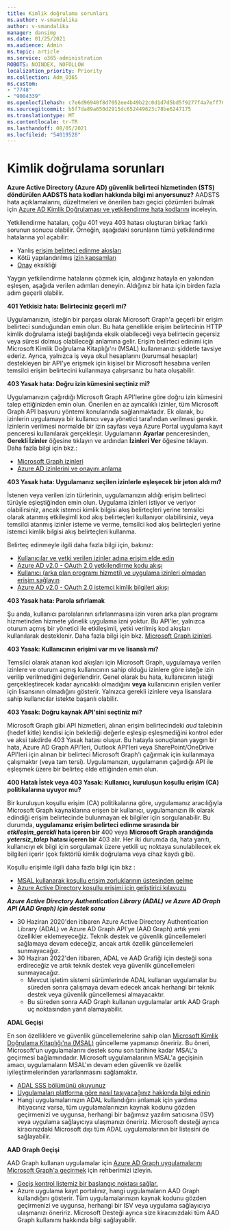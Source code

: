 ```yaml
---
title: Kimlik doğrulama sorunları
ms.author: v-smandalika
author: v-smandalika
manager: dansimp
ms.date: 01/25/2021
ms.audience: Admin
ms.topic: article
ms.service: o365-administration
ROBOTS: NOINDEX, NOFOLLOW
localization_priority: Priority
ms.collection: Adm_O365
ms.custom:
- "7748"
- "9004339"
ms.openlocfilehash: c7e6d96940f8d7052ee4b49b22c0d1d7d5bd5f9277f4a7eff709def1da2e13af
ms.sourcegitcommit: b5f7da89a650d2915dc652449623c78be6247175
ms.translationtype: MT
ms.contentlocale: tr-TR
ms.lasthandoff: 08/05/2021
ms.locfileid: "54019528"
---
```

# <a name="authentication-issues"></a>Kimlik doğrulama sorunları

**Azure Active Directory (Azure AD) güvenlik belirteci hizmetinden (STS) döndürülen AADSTS hata kodları hakkında bilgi mi arıyorsunuz?** AADSTS hata açıklamalarını, düzeltmeleri ve önerilen bazı geçici çözümleri bulmak için [Azure AD Kimlik Doğrulaması ve yetkilendirme hata kodlarını](https://docs.microsoft.com/azure/active-directory/develop/reference-aadsts-error-codes) inceleyin.

Yetkilendirme hataları, çoğu 401 veya 403 hatası oluşturan birkaç farklı sorunun sonucu olabilir. Örneğin, aşağıdaki sorunların tümü yetkilendirme hatalarına yol açabilir:

- Yanlış [erişim belirteci edinme akışları](https://docs.microsoft.com/azure/active-directory/develop/authentication-vs-authorization) 
- Kötü yapılandırılmış [izin kapsamları](https://docs.microsoft.com/azure/active-directory/develop/v2-permissions-and-consent) 
- [Onay](https://docs.microsoft.com/azure/active-directory/develop/howto-convert-app-to-be-multi-tenant#understanding-user-and-admin-consent) eksikliği

Yaygın yetkilendirme hatalarını çözmek için, aldığınız hatayla en yakından eşleşen, aşağıda verilen adımları deneyin. Aldığınız bir hata için birden fazla adım geçerli olabilir.

**401 Yetkisiz hata: Belirteciniz geçerli mi?**

Uygulamanızın, isteğin bir parçası olarak Microsoft Graph'a geçerli bir erişim belirteci sunduğundan emin olun. Bu hata genellikle erişim belirtecinin HTTP kimlik doğrulama isteği başlığında eksik olabileceği veya belirtecin geçersiz veya süresi dolmuş olabileceği anlamına gelir. Erişim belirteci edinimi için Microsoft Kimlik Doğrulama Kitaplığı'nı (MSAL) kullanmanızı şiddetle tavsiye ederiz. Ayrıca, yalnızca iş veya okul hesaplarını (kurumsal hesaplar) destekleyen bir API'ye erişmek için kişisel bir Microsoft hesabına verilen temsilci erişim belirtecini kullanmaya çalışırsanız bu hata oluşabilir.

**403 Yasak hata: Doğru izin kümesini seçtiniz mi?**

Uygulamanızın çağırdığı Microsoft Graph API'lerine göre doğru izin kümesini talep ettiğinizden emin olun. Önerilen en az ayrıcalıklı izinler, tüm Microsoft Graph API başvuru yöntemi konularında sağlanmaktadır. Ek olarak, bu izinlerin uygulamaya bir kullanıcı veya yönetici tarafından verilmesi gerekir. İzinlerin verilmesi normalde bir izin sayfası veya Azure Portal uygulama kayıt penceresi kullanılarak gerçekleşir. Uygulamanın **Ayarlar** penceresinden, **Gerekli İzinler** öğesine tıklayın ve ardından **İzinleri Ver** öğesine tıklayın. Daha fazla bilgi için bkz.:

- [Microsoft Graph izinleri](https://docs.microsoft.com/graph/permissions-reference) 
- [Azure AD izinlerini ve onayını anlama](https://docs.microsoft.com/azure/active-directory/develop/v2-permissions-and-consent)

**403 Yasak hata: Uygulamanız seçilen izinlerle eşleşecek bir jeton aldı mı?**

İstenen veya verilen izin türlerinin, uygulamanızın aldığı erişim belirteci türüyle eşleştiğinden emin olun. Uygulama izinleri istiyor ve veriyor olabilirsiniz, ancak istemci kimlik bilgisi akış belirteçleri yerine temsilci olarak atanmış etkileşimli kod akış belirteçleri kullanıyor olabilirsiniz, veya temsilci atanmış izinler isteme ve verme, temsilci kod akış belirteçleri yerine istemci kimlik bilgisi akış belirteçleri kullanma.

Belirteç edinmeyle ilgili daha fazla bilgi için, bakınız:

- [Kullanıcılar ve yetki verilen izinler adına erişim elde edin](https://docs.microsoft.com/graph/auth-v2-user) 
- [Azure AD v2.0 - OAuth 2.0 yetkilendirme kodu akışı](https://docs.microsoft.com/azure/active-directory/develop/v2-oauth2-auth-code-flow) 
- [Kullanıcı (arka plan programı hizmeti) ve uygulama izinleri olmadan erişim sağlayın](https://docs.microsoft.com/graph/auth-v2-service) 
- [Azure AD v2.0 - OAuth 2.0 istemci kimlik bilgileri akışı](https://docs.microsoft.com/azure/active-directory/develop/v2-oauth2-client-creds-grant-flow)

**403 Yasak hata: Parola sıfırlamak**

Şu anda, kullanıcı parolalarının sıfırlanmasına izin veren arka plan programı hizmetinden hizmete yönelik uygulama izni yoktur. Bu API'ler, yalnızca oturum açmış bir yönetici ile etkileşimli, yetki verilmiş kod akışları kullanılarak desteklenir. Daha fazla bilgi için bkz. [Microsoft Graph izinleri](https://docs.microsoft.com/graph/permissions-reference).

**403 Yasak: Kullanıcının erişimi var mı ve lisanslı mı?**

Temsilci olarak atanan kod akışları için Microsoft Graph, uygulamaya verilen izinlere ve oturum açmış kullanıcının sahip olduğu izinlere göre isteğe izin verilip verilmediğini değerlendirir. Genel olarak bu hata, kullanıcının isteği gerçekleştirecek kadar ayrıcalıklı olmadığını **veya** kullanıcının erişilen veriler için lisansının olmadığını gösterir. Yalnızca gerekli izinlere veya lisanslara sahip kullanıcılar istekte başarılı olabilir.

**403 Yasak: Doğru kaynak API'sini seçtiniz mi?**

Microsoft Graph gibi API hizmetleri, alınan erişim belirtecindeki *aud* talebinin (hedef kitle) kendisi için beklediği değerle eşleşip eşleşmediğini kontrol eder ve aksi takdirde 403 Yasak hatası oluşur. Bu hatayla sonuçlanan yaygın bir hata, Azure AD Graph API'leri, Outlook API'leri veya SharePoint/OneDrive API'leri için alınan bir belirteci Microsoft Graph'ı çağırmak için kullanmaya çalışmaktır (veya tam tersi). Uygulamanızın, uygulamanın çağırdığı API ile eşleşmek üzere bir belirteç elde ettiğinden emin olun.

**400 Hatalı İstek veya 403 Yasak: Kullanıcı, kuruluşun koşullu erişim (CA) politikalarına uyuyor mu?**

Bir kuruluşun koşullu erişim (CA) politikalarına göre, uygulamanız aracılığıyla Microsoft Graph kaynaklarına erişen bir kullanıcı, uygulamanızın ilk olarak edindiği erişim belirtecinde bulunmayan ek bilgiler için sorgulanabilir. Bu durumda, **uygulamanız erişim belirteci edinme sırasında bir *etkileşim_gerekli* hata içeren bir** 400 veya **Microsoft Graph arandığında *yetersiz_talep* hatası içeren bir** 403 alır. Her iki durumda da, hata yanıtı, kullanıcıyı ek bilgi için sorgulamak üzere yetkili uç noktaya sunulabilecek ek bilgileri içerir (çok faktörlü kimlik doğrulama veya cihaz kaydı gibi).

Koşullu erişimle ilgili daha fazla bilgi için bkz :

- [MSAL kullanarak koşullu erişim zorluklarının üstesinden gelme](https://docs.microsoft.com/azure/active-directory/develop/msal-error-handling-dotnet#conditional-access-and-claims-challenges) 
- [Azure Active Directory koşullu erişimi için geliştirici kılavuzu](https://docs.microsoft.com/azure/active-directory/develop/v2-conditional-access-dev-guide)

***Azure Active Directory Authentication Library (ADAL) ve Azure AD Graph API (AAD Graph) için destek sonu***

- 30 Haziran 2020'den itibaren Azure Active Directory Authentication Library (ADAL) ve Azure AD Graph API'ye (AAD Graph) artık yeni özellikler eklemeyeceğiz. Teknik destek ve güvenlik güncellemeleri sağlamaya devam edeceğiz, ancak artık özellik güncellemeleri sunmayacağız.
- 30 Haziran 2022'den itibaren, ADAL ve AAD Grafiği için desteği sona erdireceğiz ve artık teknik destek veya güvenlik güncellemeleri sunmayacağız.
    - Mevcut işletim sistemi sürümlerinde ADAL kullanan uygulamalar bu süreden sonra çalışmaya devam edecek ancak herhangi bir teknik destek veya güvenlik güncellemesi almayacaktır.
    - Bu süreden sonra AAD Graph kullanan uygulamalar artık AAD Graph uç noktasından yanıt alamayabilir.

**ADAL Geçişi**

En son özelliklere ve güvenlik güncellemelerine sahip olan [Microsoft Kimlik Doğrulama Kitaplığı'na (MSAL)](https://docs.microsoft.com/azure/active-directory/develop/v2-overview) güncelleme yapmanızı öneririz. Bu öneri, Microsoft'un uygulamalarını destek sonu son tarihine kadar MSAL'a geçirmesi bağlamındadır. Microsoft uygulamalarının MSAL'a geçişinin amacı, uygulamaların MSAL'ın devam eden güvenlik ve özellik iyileştirmelerinden yararlanmasını sağlamaktır.

- [ADAL SSS bölümünü okuyunuz](https://docs.microsoft.com/azure/active-directory/develop/msal-migration#frequently-asked-questions-faq) 
- [Uygulamaları platforma göre nasıl taşıyacağınız hakkında bilgi edinin](https://docs.microsoft.com/azure/active-directory/develop/msal-migration#frequently-asked-questions-faq) 
- Hangi uygulamalarınızın ADAL kullandığını anlamak için yardıma ihtiyacınız varsa, tüm uygulamalarınızın kaynak kodunu gözden geçirmenizi ve uygunsa, herhangi bir bağımsız yazılım satıcısına (ISV) veya uygulama sağlayıcıya ulaşmanızı öneririz. Microsoft desteği ayrıca kiracınızdaki Microsoft dışı tüm ADAL uygulamalarının bir listesini de sağlayabilir.

**AAD Graph Geçişi**

AAD Graph kullanan uygulamalar için [Azure AD Graph uygulamalarını Microsoft Graph'a geçirmek](https://docs.microsoft.com/graph/migrate-azure-ad-graph-planning-checklist?view=graph-rest-1.0&preserve-view=true) için rehberimizi izleyin.

- [Geçiş kontrol listemiz bir başlangıç noktası sağlar.](https://docs.microsoft.com/graph/migrate-azure-ad-graph-planning-checklist) 
- Azure uygulama kayıt portalınız, hangi uygulamaların AAD Graph kullandığını gösterir. Tüm uygulamalarınızın kaynak kodunu gözden geçirmenizi ve uygunsa, herhangi bir ISV veya uygulama sağlayıcıya ulaşmanızı öneririz. Microsoft Desteği ayrıca size kiracınızdaki tüm AAD Graph kullanımı hakkında bilgi sağlayabilir.

 










